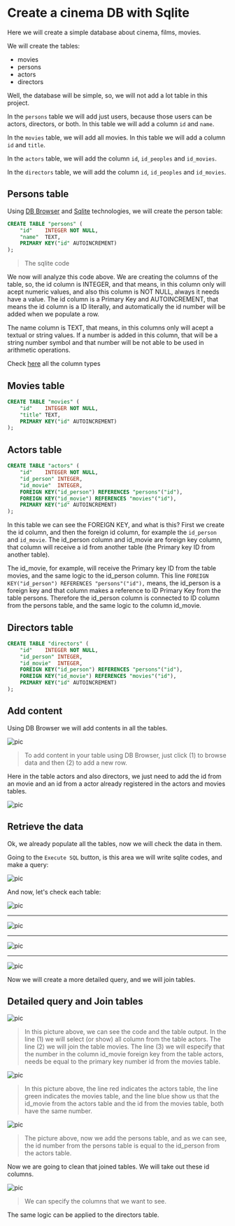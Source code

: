 # Create a cinema DB with Sqlite

Here we will create a simple database about cinema, films, movies.

We will create the tables:

* movies
* persons
* actors
* directors

Well, the database will be simple, so, we will not add a lot table in this project. 

In the `persons` table we will add just users, because those users can be actors, directors, or both. In this table we will add a column `id` and `name`.

In the `movies` table, we will add all movies. In this table we will add a column `id` and `title`.

In the `actors` table, we will add the column `id`, `id_peoples` and `id_movies`.

In the `directors` table, we will add the column `id`, `id_peoples` and `id_movies`.

## Persons table

Using [DB Browser](https://sqlitebrowser.org/) and [Sqlite](https://www.sqlite.org/index.html) technologies, we will create the person table:

```sql
CREATE TABLE "persons" (
	"id"	INTEGER NOT NULL,
	"name"	TEXT,
	PRIMARY KEY("id" AUTOINCREMENT)
);

```
> The sqlite code

We now will analyze this code above. We are creating the columns of the table, so, the id column is INTEGER, and that means, in this column only will acept numeric values, and also this column is NOT NULL, always it needs have a value. The id column is a Primary Key and AUTOINCREMENT, that means the id column is a ID literally, and automatically the id number will be added when we populate a row.

The name column is TEXT, that means, in this columns only will acept a textual or string values. If a number is added in this column, that will be a string number symbol and that number will be not able to be used in arithmetic operations.

Check [here](https://www.sqlite.org/datatype3.html) all the column types


## Movies table

```sql
CREATE TABLE "movies" (
	"id"	INTEGER NOT NULL,
	"title"	TEXT,
	PRIMARY KEY("id" AUTOINCREMENT)
);

```

## Actors table

```sql
CREATE TABLE "actors" (
	"id"	INTEGER NOT NULL,
	"id_person"	INTEGER,
	"id_movie"	INTEGER,
	FOREIGN KEY("id_person") REFERENCES "persons"("id"),
	FOREIGN KEY("id_movie") REFERENCES "movies"("id"),
	PRIMARY KEY("id" AUTOINCREMENT)
);

```

In this table we can see the FOREIGN KEY, and what is this? First we create the id column, and then the foreign id column, for example the `id_person` and `id_movie`. The id_person column and id_movie are foreign key column, that column will receive a id from another table (the Primary key ID from another table).

The id_movie, for example, will receive the Primary key ID from the table movies, and the same logic to the id_person column. This line `FOREIGN KEY("id_person") REFERENCES "persons"("id"),` means, the id_person is a foreign key and that column makes a reference to ID Primary Key from the table persons. Therefore the id_person column is connected to ID column from the persons table, and the same logic to the column id_movie.

## Directors table

```sql
CREATE TABLE "directors" (
	"id"	INTEGER NOT NULL,
	"id_person"	INTEGER,
	"id_movie"	INTEGER,
	FOREIGN KEY("id_person") REFERENCES "persons"("id"),
	FOREIGN KEY("id_movie") REFERENCES "movies"("id"),
	PRIMARY KEY("id" AUTOINCREMENT)
);

```

## Add content

Using DB Browser we will add contents in all the tables.

![pic](../../static/images/pic1.png)

> To add content in your table using DB Browser, just click (1) to browse data and then (2) to add a new row.

Here in the table actors and also directors, we just need to add the id from an movie and an id from a actor already registered in the actors and movies tables.

![pic](../../static/images/pic2.png)

## Retrieve the data

Ok, we already populate all the tables, now we will check the data in them.

Going to the `Execute SQL` button, is this area we will write sqlite codes, and make a query:

![pic](../../static/images/pic3.png)

And now, let's check each table:

![pic](../../static/images/pic4.png)

---

![pic](../../static/images/pic5.png)

---

![pic](../../static/images/pic6.png)

---

![pic](../../static/images/pic7.png)

Now we will create a more detailed query, and we will join tables. 

## Detailed query and Join tables

![pic](../../static/images/pic8.png)

> In this picture above, we can see the code and the table output. In the line (1) we will select (or show) all column from the table actors. The line (2) we will join the table movies. The line (3) we will especify that the number in the column id_movie foreign key from the table actors, needs be equal to the primary key number id from the movies table.

![pic](../../static/images/pic9.png)

> In this picture above, the line red indicates the actors table, the line green indicates the movies table, and the line blue show us that the id_movie from the actors table and the id from the movies table, both have the same number.

![pic](../../static/images/pic10.png)

> The picture above, now we add the persons table, and as we can see, the id number from the persons table is equal to the id_person from the actors table.

Now we are going to clean that joined tables. We will take out these id columns.

![pic](../../static/images/pic11.png)

> We can specify the columns that we want to see.

The same logic can be applied to the directors table.
